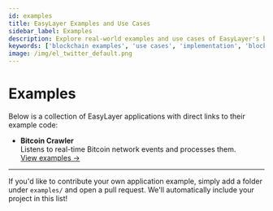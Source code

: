 ```yaml
---
id: examples
title: EasyLayer Examples and Use Cases
sidebar_label: Examples
description: Explore real-world examples and use cases of EasyLayer's blockchain tools. Learn how to implement blockchain processing, data indexing, and event handling in your applications.
keywords: ['blockchain examples', 'use cases', 'implementation', 'blockchain processing', 'data indexing', 'event handling', 'EasyLayer']
image: /img/el_twitter_default.png
---
```


# Examples

Below is a collection of EasyLayer applications with direct links to their example code:

- **Bitcoin Crawler**  
  Listens to real-time Bitcoin network events and processes them.  
  [View examples →](https://github.com/EasyLayer/bitcoin-crawler/tree/release/examples/)
---

If you'd like to contribute your own application example, simply add a folder under `examples/` and open a pull request. We'll automatically include your project in this list!  
